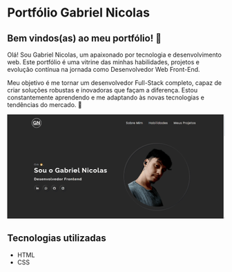 # Portfólio Gabriel Nicolas 
## Bem vindos(as) ao meu portfólio! 🎉

Olá! Sou Gabriel Nicolas, um apaixonado por tecnologia e desenvolvimento web. Este portfólio é uma vitrine das minhas habilidades, projetos e evolução contínua na jornada como Desenvolvedor Web Front-End. 

Meu objetivo é me tornar um desenvolvedor Full-Stack completo, capaz de criar soluções robustas e inovadoras que façam a diferença. Estou constantemente aprendendo e me adaptando às novas tecnologias e tendências do mercado. 🚀

[<img src="./tela-portfolio.gif" alt="Gif da Landing Page do portólio de Gabriel Nicolas">](https://gabrielnicolasr.github.io/portfolio/)

## Tecnologias utilizadas
- HTML
- CSS